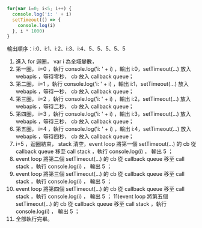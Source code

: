``` js
for(var i=0; i<5; i++) {
  console.log('i: ' + i)
  setTimeout(() => {
    console.log(i)
  }, i * 1000)
}
```
輸出順序：i:0、i:1、i:2、i:3、i:4、5、5、5、5、5

1) 進入 for 迴圈， var i 為全域變數，
2) 第一圈， i=0 ，執行 console.log('i: ' + i) ，輸出 i:0，setTimeout(...) 放入 webapis ，等待零秒， cb 放入 callback queue；
3) 第二圈， i=1 ，執行 console.log('i: ' + i) ，輸出 i:1，setTimeout(...) 放入 webapis ，等待一秒， cb 放入 callback queue；
4) 第三圈， i=2 ，執行 console.log('i: ' + i) ，輸出 i:2，setTimeout(...) 放入 webapis ，等待二秒， cb 放入 callback queue；
5) 第四圈， i=3 ，執行 console.log('i: ' + i) ，輸出 i:3，setTimeout(...) 放入 webapis ，等待三秒， cb 放入 callback queue；
6) 第五圈， i=4 ，執行 console.log('i: ' + i) ，輸出 i:4，setTimeout(...) 放入 webapis ，等待四秒， cb 放入 callback queue；
7) i=5 ，迴圈結束， stack 清空，event loop 將第一個 setTimeout(...) 的 cb 從 callback queue 移至 call stack ，執行 console.log(i) ， 輸出 5 ；
8) event loop 將第二個 setTimeout(...) 的 cb 從 callback queue 移至 call stack ，執行 console.log(i) ， 輸出 5 ；
9) event loop 將第三個 setTimeout(...) 的 cb 從 callback queue 移至 call stack ，執行 console.log(i) ， 輸出 5 ；
10) event loop 將第四個 setTimeout(...) 的 cb 從 callback queue 移至 call stack ，執行 console.log(i) ， 輸出 5 ；
11)event loop 將第五個 setTimeout(...) 的 cb 從 callback queue 移至 call stack ，執行 console.log(i) ， 輸出 5 ；
12) 全部執行完畢。